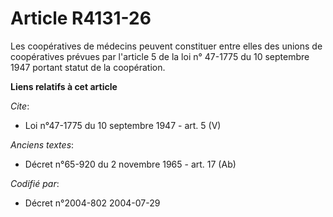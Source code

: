 # Article R4131-26

Les coopératives de médecins peuvent constituer entre elles des unions de coopératives prévues par l'article 5 de la loi n°
47-1775 du 10 septembre 1947 portant statut de la coopération.

**Liens relatifs à cet article**

_Cite_:

  - Loi n°47-1775 du 10 septembre 1947 - art. 5 (V)

_Anciens textes_:

  - Décret n°65-920 du 2 novembre 1965 - art. 17 (Ab)

_Codifié par_:

  - Décret n°2004-802 2004-07-29
